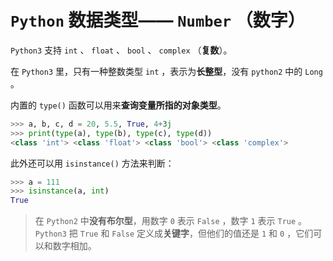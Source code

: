 # `Python` 数据类型—— `Number` （数字）

`Python3` 支持 `int` 、 `float` 、 `bool` 、 `complex` （**复数**）。

在 `Python3` 里，只有一种整数类型 `int` ，表示为**长整型**，没有 `python2` 中的 `Long` 。

内置的 `type()` 函数可以用来**查询变量所指的对象类型**。

``` python
>>> a, b, c, d = 20, 5.5, True, 4+3j
>>> print(type(a), type(b), type(c), type(d))
<class 'int'> <class 'float'> <class 'bool'> <class 'complex'>
```

此外还可以用 `isinstance()` 方法来判断：

``` python
>>> a = 111
>>> isinstance(a, int)
True
```

> 在 `Python2` 中**没有布尔型**，用数字 `0` 表示 `False` ，数字 `1` 表示 `True` 。 `Python3` 把 `True` 和 `False` 定义成**关键字**，但他们的值还是 `1` 和 `0` ，它们可以和数字相加。
